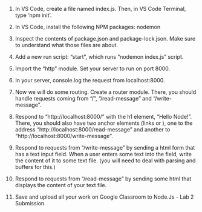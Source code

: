 1. In VS Code, create a file named index.js. Then, in VS Code Terminal, type ‘npm init’.

2. In VS Code, install the following NPM packages:
   nodemon

3. Inspect the contents of package.json and package-lock.json. Make sure to understand what those files are about.

4. Add a new run script: “start”, which runs “nodemon index.js” script.

5. Import the “http” module. Set your server to run on port 8000.

6. In your server, console.log the request from localhost:8000.

7. Now we will do some routing. Create a router module. There, you should handle requests coming from “/”, “/read-message” and “/write-message”.

8. Respond to “http://localhost:8000/” with the h1 element, “Hello Node!”. There, you should also have two anchor elements (links or <a></a>), one to the address “http://localhost:8000/read-message” and another to “http://localhost:8000/write-message”.

9. Respond to requests from “/write-message” by sending a html form that has a text input field. When a user enters some text into the field, write the content of it to some text file. (you will need to deal with parsing and buffers for this.)

10. Respond to requests from “/read-message” by sending some html that displays the content of your text file.

11. Save and upload all your work on Google Classroom to Node.Js - Lab 2 Submission.
